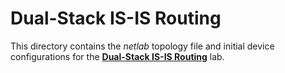 # Dual-Stack IS-IS Routing

This directory contains the *netlab* topology file and initial device configurations for the **[Dual-Stack IS-IS Routing](../../docs/basic/5-ipv6.md)** lab.
